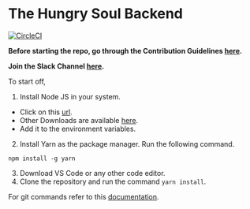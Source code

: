 # The Hungry Soul Backend

[![CircleCI](https://dl.circleci.com/status-badge/img/gh/Final-Year-Project-2023/The-Hungry-Soul-BackEnd/tree/develop.svg?style=svg&circle-token=ffb0e7c24164607a42cb02baa48364599598e764)](https://dl.circleci.com/status-badge/redirect/gh/Final-Year-Project-2023/The-Hungry-Soul-BackEnd/tree/develop)

**Before starting the repo, go through the Contribution Guidelines [here](docs/CONTRIBUTION_GUIDELINES.md).**

**Join the Slack Channel [here](https://join.slack.com/t/newworkspace-ehc8313/shared_invite/zt-1dpeo32lj-dJouZW1LKoDm_o~YfG1v8g).**

To start off,

1. Install Node JS in your system. 

- Click on this [url](https://nodejs.org/download/release/v14.18.1/node-v14.18.1-x64.msi). 
- Other Downloads are available [here](https://nodejs.org/download/release/v14.18.1/).
- Add it to the environment variables.
2. Install Yarn as the package manager. Run the following command.

```
npm install -g yarn
```

3. Download VS Code or any other code editor.
4. Clone the repository and run the command ```yarn install```.

For git commands refer to this [documentation](docs/GIT_COMMANDS.md).
